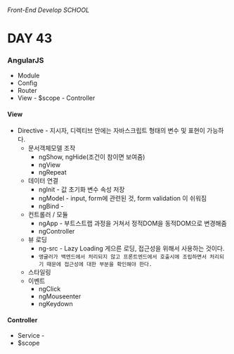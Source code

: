 ###### Front-End Develop SCHOOL

# DAY 43

### AngularJS

* Module
* Config
* Router
* View - $scope - Controller

#### View
* Directive - 지시자, 디렉티브 안에는 자바스크립트 형태의 변수 및 표현이 가능하다.
  * 문서객체모델 조작 
    * ngShow, ngHide(조건이 참이면 보여줌)
    * ngView
    * ngRepeat
  * 데이터 연결
    * ngInit - 값 초기화 변수 속성 저장
    * ngModel - input, form에 관련된 것, form validation 이 쉬워짐
    * ngBind - 
  * 컨트롤러 / 모듈
    * ngApp - 부트스트랩 과정을 거쳐서 정적DOM을 동적DOM으로 변경해줌
    * ngController
  * 뷰 로딩
    * ng-src - Lazy Loading 게으른 로딩, 접근성을 위해서 사용하는 것이다.
    * `앵귤러가 백엔드에서 처리되지 않고 프론트엔드에서 호출시에 조립하면서 처리되기 때문에 접근성에 대한 부분을 확인해야 한다.`
  * 스타일링
  * 이벤트
    * ngClick
    * ngMouseenter
    * ngKeydown

#### Controller
* Service - 
* $scope


